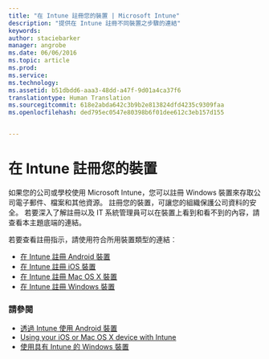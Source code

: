 ```yaml
---
title: "在 Intune 註冊您的裝置 | Microsoft Intune"
description: "提供在 Intune 註冊不同裝置之步驟的連結"
keywords: 
author: staciebarker
manager: angrobe
ms.date: 06/06/2016
ms.topic: article
ms.prod: 
ms.service: 
ms.technology: 
ms.assetid: b51dbdd6-aaa3-48dd-a47f-9d01a4ca37f6
translationtype: Human Translation
ms.sourcegitcommit: 618e2abda642c3b9b2e813824dfd4235c9309faa
ms.openlocfilehash: ded795ec0547e80398b6f01dee612c3eb157d155


---
```


# 在 Intune 註冊您的裝置

如果您的公司或學校使用 Microsoft Intune，您可以註冊 Windows 裝置來存取公司電子郵件、檔案和其他資源。 註冊您的裝置，可讓您的組織保護公司資料的安全。 若要深入了解註冊以及 IT 系統管理員可以在裝置上看到和看不到的內容，請查看本主題底端的連結。

若要查看註冊指示，請使用符合所用裝置類型的連結︰

- [在 Intune 註冊 Android 裝置](enroll-your-device-in-Intune-android.md)</br>
- [在 Intune 註冊 iOS 裝置](enroll-your-device-in-intune-ios.md)</br>
- [在 Intune 註冊 Mac OS X 裝置](enroll-your-device-in-intune-mac-os-x.md)</br>
- [在 Intune 註冊 Windows 裝置](enroll-your-device-in-intune-windows.md)</br>

### 請參閱
- [透過 Intune 使用 Android 裝置](using-your-android-device-with-intune.md)</br>
- [Using your iOS or Mac OS X device with Intune](using-your-ios-or-mac-os-x-device-with-intune.md)</br>
- [使用具有 Intune 的 Windows 裝置](using-your-windows-device-with-intune.md)



<!--HONumber=Jul16_HO4-->


